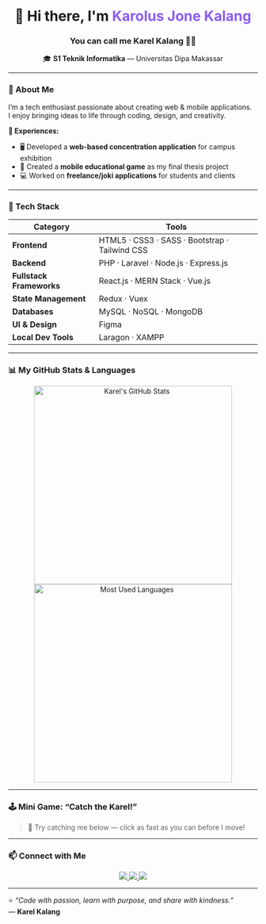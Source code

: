 <!-- PROFILE HEADER -->
<h1 align="center">👋 Hi there, I'm <span style="color:#8b5cf6;">Karolus Jone Kalang</span></h1>
<h3 align="center">You can call me <b>Karel Kalang</b> 👨‍💻</h3>
<p align="center">🎓 <b>S1 Teknik Informatika</b> — Universitas Dipa Makassar</p>

---

### 🧭 About Me
I’m a tech enthusiast passionate about creating web & mobile applications.  
I enjoy bringing ideas to life through coding, design, and creativity.  

**💼 Experiences:**
- 🖥️ Developed a **web-based concentration application** for campus exhibition  
- 📱 Created a **mobile educational game** as my final thesis project  
- 💻 Worked on **freelance/joki applications** for students and clients  

---

### 🧠 Tech Stack
| Category | Tools |
|-----------|-------|
| **Frontend** | HTML5 · CSS3 · SASS · Bootstrap · Tailwind CSS |
| **Backend** | PHP · Laravel · Node.js · Express.js |
| **Fullstack Frameworks** | React.js · MERN Stack · Vue.js |
| **State Management** | Redux · Vuex |
| **Databases** | MySQL · NoSQL · MongoDB |
| **UI & Design** | Figma |
| **Local Dev Tools** | Laragon · XAMPP |

---

### 📊 My GitHub Stats & Languages

<p align="center">
  <img width="400" src="https://github-readme-stats.vercel.app/api?username=Kharell&show_icons=true&theme=tokyonight&hide_border=true&border_radius=10" alt="Karel's GitHub Stats" />
  <img width="400" src="https://github-readme-stats.vercel.app/api/top-langs/?username=Kharell&layout=compact&theme=tokyonight&hide_border=true&border_radius=10" alt="Most Used Languages" />
</p>

---

### 🕹️ Mini Game: “Catch the Karel!”

> 🎯 Try catching me below — click as fast as you can before I move!

<p align="center">
  <canvas id="gameCanvas" width="300" height="200"></canvas>
</p>

<script>
  const canvas = document.getElementById("gameCanvas");
  const ctx = canvas.getContext("2d");

  let score = 0;
  let x = 50;
  let y = 50;
  const size = 30;

  function randomPosition() {
    x = Math.random() * (canvas.width - size);
    y = Math.random() * (canvas.height - size);
  }

  function drawKarel() {
    ctx.clearRect(0, 0, canvas.width, canvas.height);
    ctx.fillStyle = "#8b5cf6";
    ctx.fillRect(x, y, size, size);
    ctx.fillStyle = "#fff";
    ctx.font = "14px Arial";
    ctx.fillText("K", x + 9, y + 20);
    ctx.fillText("Score: " + score, 10, 20);
  }

  canvas.addEventListener("click", (e) => {
    const rect = canvas.getBoundingClientRect();
    const mouseX = e.clientX - rect.left;
    const mouseY = e.clientY - rect.top;

    if (mouseX > x && mouseX < x + size && mouseY > y && mouseY < y + size) {
      score++;
      randomPosition();
    }
    drawKarel();
  });

  drawKarel();
</script>

---

### 📫 Connect with Me
<p align="center">
  <a href="mailto:karolus.kalang@gmail.com" target="_blank">
    <img src="https://img.shields.io/badge/Email-Contact-blue?style=for-the-badge&logo=gmail" />
  </a>
  <a href="https://linkedin.com/in/karolus-kalang" target="_blank">
    <img src="https://img.shields.io/badge/LinkedIn-Karel%20Kalang-blue?style=for-the-badge&logo=linkedin" />
  </a>
  <a href="https://github.com/Kharell" target="_blank">
    <img src="https://img.shields.io/badge/GitHub-Kharell-black?style=for-the-badge&logo=github" />
  </a>
</p>

---

⭐ *“Code with passion, learn with purpose, and share with kindness.”*  
— **Karel Kalang**

